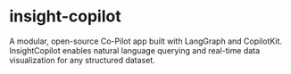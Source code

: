 # insight-copilot
A modular, open-source Co-Pilot app built with LangGraph and CopilotKit. InsightCopilot enables natural language querying and real-time data visualization for any structured dataset.
